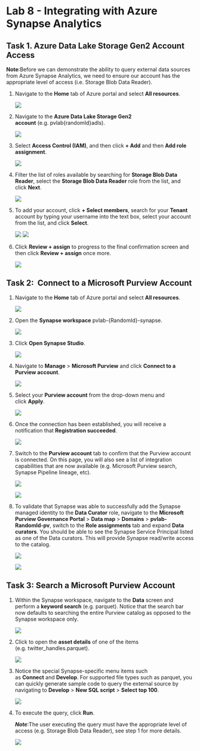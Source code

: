 # Lab 8 - Integrating with Azure Synapse Analytics

## Task 1. Azure Data Lake Storage Gen2 Account Access

**Note**:Before we can demonstrate the ability to query external data sources
from Azure Synapse Analytics, we need to ensure our account has the
appropriate level of access (i.e. Storage Blob Data Reader).

1.  Navigate to the **Home** tab of Azure portal and select **All
    resources**.

     ![](./media/image1.png)

2.  Navigate to the **Azure Data Lake Storage Gen2
    account** (e.g. pvlab{randomId}adls).

     ![](./media/image2.png)

3.  Select **Access Control (IAM)**, and then click **+ Add** and then
    **Add role assignment**.

      ![](./media/image3.png)

4.  Filter the list of roles available by searching for **Storage Blob
    Data Reader**, select the **Storage Blob Data Reader** role from the
    list, and click **Next**.

      ![](./media/image4.png)

5.  To add your account, click **+ Select members**, search for your
    **Tenant** account by typing your username into the text box, select
    your account from the list, and click **Select**.

    ![](./media/image5.png)
    ![](./media/image6.png)

6.  Click **Review + assign** to progress to the final confirmation
    screen and then click **Review + assign** once more.

     ![](./media/image7.png)

## Task 2:  Connect to a Microsoft Purview Account

1.  Navigate to the **Home** tab of Azure portal and select **All
    resources**.

    ![](./media/image1.png)

2.  Open the **Synapse workspace** pvlab-{RandomId}-synapse.

    ![](./media/image8.png)

3.  Click **Open Synapse Studio**.

     ![](./media/image9.png)

4.  Navigate to **Manage** \> **Microsoft Purview** and click **Connect
    to a Purview account**.

     ![](./media/image10.png)

5.  Select your **Purview account** from the drop-down menu and
    click **Apply**.

      ![](./media/image11.png)

6.  Once the connection has been established, you will receive a
    notification that **Registration succeeded**.

     ![](./media/image12.png)

7.  Switch to the **Purview account** tab to confirm that the Purview
    account is connected. On this page, you will also see a list of
    integration capabilities that are now available (e.g. Microsoft
    Purview search, Synapse Pipeline lineage, etc).

    ![](./media/image13.png)
    
    ![](./media/image14.png)

8.  To validate that Synapse was able to successfully add the Synapse
    managed identity to the **Data Curator** role, navigate to
    the **Microsoft Purview Governance Portal** \> **Data
    map** \> **Domains** \> **pvlab-RandomId-pv**, switch to the **Role
    assignments** tab and expand **Data curators**. You should be able
    to see the Synapse Service Principal listed as one of the Data
    curators. This will provide Synapse read/write access to the
    catalog.

     ![](./media/image15.png)
    
     ![](./media/image16.png)

## Task 3: Search a Microsoft Purview Account

1.  Within the Synapse workspace, navigate to the **Data** screen and
    perform a **keyword search** (e.g. parquet). Notice that the search
    bar now defaults to searching the entire Purview catalog as opposed
    to the Synapse workspace only.

      ![](./media/image17.png)

2.  Click to open the **asset details** of one of the items
    (e.g. twitter_handles.parquet).

      ![](./media/image18.png)

3.  Notice the special Synapse-specific menu items such
    as **Connect** and **Develop**. For supported file types such as
    parquet, you can quickly generate sample code to query the external
    source by navigating to **Develop** \> **New SQL
    script** \> **Select top 100**.

     ![](./media/image19.png)

4.  To execute the query, click **Run**.

      ***Note***:The user executing the query must have the appropriate level of
     access (e.g. Storage Blob Data Reader), see step 1 for more details.

      ![](./media/image20.png)
